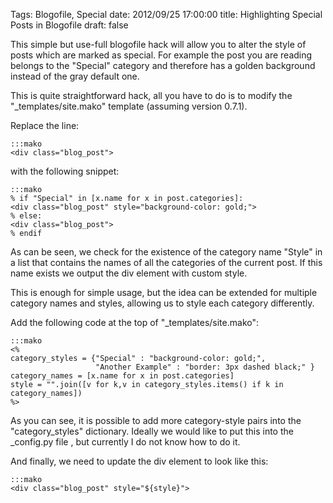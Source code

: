 Tags: Blogofile, Special
date: 2012/09/25 17:00:00
title: Highlighting Special Posts in Blogofile
draft: false

This simple but use-full blogofile hack will allow you to alter the style of posts which are marked as special. 
For example the post you are reading belongs to the "Special" category and therefore has a golden background instead of the gray default one.

This is quite straightforward hack, all you have to do is to modify the "_templates/site.mako" template (assuming version 0.7.1). 

Replace the line:

    :::mako
    <div class="blog_post">

with the following snippet:

    :::mako
    % if "Special" in [x.name for x in post.categories]:
    <div class="blog_post" style="background-color: gold;">
    % else:
    <div class="blog_post">
    % endif
    
As can be seen, we check for the existence of the category name "Style" in a list that contains the names of all the categories of the current post. 
If this name exists we output the div element with custom style.


This is enough for simple usage, but the idea can be extended for multiple category names and styles, allowing us to style each category differently.

Add the following code at the top of "_templates/site.mako":
    
    :::mako
    <%
    category_styles = {"Special" : "background-color: gold;",
                       "Another Example" : "border: 3px dashed black;" }
    category_names = [x.name for x in post.categories]
    style = "".join([v for k,v in category_styles.items() if k in category_names])
    %>

As you can see, it is possible to add more category-style pairs into the "category_styles" dictionary. Ideally we would like to put this into the _config.py file , but currently I do not know how to do it.

And finally, we need to update the div element to look like this:

    :::mako
    <div class="blog_post" style="${style}">

